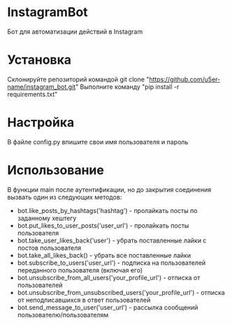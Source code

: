 # InstagramBot
Бот для автоматизации действий в Instagram
# Установка
Склонируйте репозиторий командой git clone "https://github.com/u5er-name/instagram_bot.git"
Выполните команду "pip install -r requirements.txt"
# Настройка
В файле config.py впишите свои имя пользователя и пароль
# Использование
В функции main после аутентификации, но до закрытия соединения вызвать один из следующих методов:
* bot.like_posts_by_hashtags('hashtag') - пролайкать посты по заданному хештегу
* bot.put_likes_to_user_posts('user_url') - пролайкать посты пользователя
* bot.take_user_likes_back('user') - убрать поставленные лайки с постов пользователя
* bot.take_all_likes_back() - убрать все поставленные лайки
* bot.subscribe_to_users('user_url') - подписка на пользователей переданного пользователя (включая его)
* bot.unsubscribe_from_all_users('your_profile_url') - отписка от пользователей
* bot.unsubscribe_from_unsubscribed_users('your_profile_url') - отписка от неподписавшихся в ответ пользователей
* bot.send_message_to_user('user_url') - рассылка сообщений пользователю/пользователям